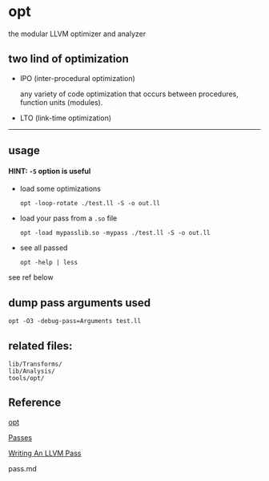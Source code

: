 opt
===

the modular LLVM optimizer and analyzer

## two lind of optimization

- IPO (inter-procedural optimization)

    any variety of code optimization that occurs between procedures, function units (modules).

- LTO (link-time optimization)


----

## usage

#### HINT: `-S` option is useful

- load some optimizations

    `opt -loop-rotate ./test.ll -S -o out.ll`

- load your pass from a `.so` file

    `opt -load mypasslib.so -mypass ./test.ll -S -o out.ll`


- see all passed

    `opt -help | less`


see ref below


## dump pass arguments used

    opt -O3 -debug-pass=Arguments test.ll


## related files:

    lib/Transforms/
    lib/Analysis/
    tools/opt/



Reference
---------


[opt](http://llvm.org/docs/CommandGuide/opt.html)

[Passes](http://llvm.org/docs/Passes.html)

[Writing An LLVM Pass](http://llvm.org/docs/WritingAnLLVMPass.html)

pass.md
